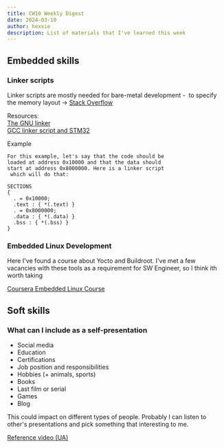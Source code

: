 ```yaml
---
title: CW10 Weekly Digest
date: 2024-03-10
author: hexxie
description: List of materials that I've learned this week
---
```


## Embedded skills

### Linker scripts

Linker scripts are mostly needed for bare-metal development -  to specify the memory layout -> [Stack Overflow](https://stackoverflow.com/questions/59700854/role-of-linker-scripts-when-writing-x86-assembly)

Resources:  
[The GNU linker](https://home.cs.colorado.edu/~main/cs1300/doc/gnu/ld_3.html)  
[GCC linker script and STM32](https://www.stf12.org/developers/freerots_ec-linker_script.html#:~:text=Any%20linker%20script%20can%20be,commandline%20including%20the%20linker%20script)

Example
```
For this example, let's say that the code should be
loaded at address 0x10000 and that the data should 
start at address 0x8000000. Here is a linker script
 which will do that:

SECTIONS
{
  . = 0x10000;
  .text : { *(.text) }
  . = 0x8000000;
  .data : { *(.data) }
  .bss : { *(.bss) }
}
```

### Embedded Linux Development

Here I've found a course about Yocto and Buildroot. I've met a few vacancies with these tools as a requirement for SW Engineer, so I think ith worth taking

[Coursera Embedded Linux Course](https://www.coursera.org/specializations/advanced-embedded-linux-development)

## Soft skills

### What can I include as a self-presentation
- Social media
- Education
- Certifications
- Job position and responsibilities
- Hobbies (+ animals, sports)
- Books 
- Last film or serial
- Games
- Blog

This could impact on different types of people. Probably I can listen to other's presentations and pick something that interesting to me. 

[Reference video (UA)](https://youtu.be/6zBTeUrhPek?si=R3EWY1A3hdCFf2H6)
